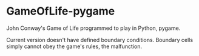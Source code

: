 # GameOfLife-pygame
John Conway's Game of Life programmed to play in Python, pygame.

Current version doesn't have defined boundary conditions. 
Boundary cells simply cannot obey the game's rules, the malfunction.
